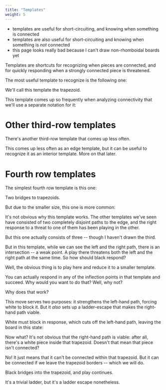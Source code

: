 ```yaml
---
title: "Templates"
weight: 5
---
```


- templates are useful for short-circuiting, and knowing when something is connected
- templates are also useful for short-circuiting and knowing when something is *not* connected
- this page looks really bad because I can't draw non-rhomboidal boards yet

Templates are shortcuts for recognizing when pieces are connected, and for quickly responding when a strongly connected piece is threatened.

The most useful template to recognize is the following one:

<script type="application/json">
((dimensions 4x3)
 (rotation   Flat)
 (annotations (
   (Bridge C1 D2)
   (Line   B2 A3)
   (Line   B2 B3)
   (Line   D2 C3)
   (Line   D2 D3)
   (Line   C1 B2)))
 (stones ((Black C1)))
 (disabled (A1 B1 A2)))
</script>

We'll call this template the trapezoid.

This template comes up so frequently when analyzing connectivity that we'll use a separate notation for it:

<script type="application/json">
((dimensions 4x3)
 (rotation   Flat)
 (annotations (
   (Line   C1 D1)
   (Line   D1 D3)
   (Line   D3 A3)
   (Line   A3 C1)))
 (stones ((Black C1)))
 (disabled (A1 B1 A2)))
</script>

# Other third-row templates

There's another third-row template that comes up less often.

<script type="application/json">
((dimensions 5x3)
 (rotation   Flat)
 (annotations (
    (Bridge d1 e2)
    (Line b2 a3)
    (Line b2 b3)
    (Line e2 d3)
    (Line e2 e3)
    (Bridge d1 b2)))
 (stones ((Black D1) (White C3)))
 (disabled (A1 B1 A2)))
</script>

This comes up less often as an edge template, but it can be useful to recognize it as an interior template. More on that later.

# Fourth row templates

The simplest fourth row template is this one:

<script type="application/json">
((dimensions 8x4)
 (rotation   Flat)
 (annotations (
    (Line c2 d2)
    (Line d2 d4)
    (Line d4 a4)
    (Line a4 c2)
    (Line g2 h2)
    (Line h2 h4)
    (Line h4 e4)
    (Line e4 g2)
    (Bridge f1 d2)
    (Bridge f1 g2)))
 (stones ((Black F1) (White E3)))
 (disabled (A1 B1 C1 D1 H1 A2 B2 A3)))
</script>

Two bridges to trapezoids.

But due to the smaller size, this one is more common:

<script type="application/json">
((dimensions 7x4)
 (rotation   Flat)
 (annotations (
    (Line c2 d2)
    (Line d2 d4)
    (Line d4 a4)
    (Line a4 c2)
    (Line f2 g2)
    (Line g2 g4)
    (Line g4 d4)
    (Line d4 f2)
    (Line e1 d2)
    (Bridge e1 f2)))
 (stones ((Black E1)))
 (disabled (A1 B1 C1 D1 G1 A2 B2 A3)))
</script>

It's not obvious why this template works. The other templates we've seen have consisted of two completely disjoint paths to the edge, and the right response to a threat to one of them has been playing in the other.

But this one actually consists of three -- though I haven't drawn the third.

But in this template, while we can see the left and the right path, there is an intersection -- a weak point. A play there threatens both the left and the right path at the same time. So how should black respond?

Well, the obvious thing is to play here and reduce it to a smaller template.

<script type="application/json">
((dimensions 7x4)
 (rotation   Flat)
 (annotations (
    (Bridge e2 f3)
    (Line c3 b4)
    (Line c3 c4)
    (Line f3 e4)
    (Line f3 f4)
    (Bridge e2 c3)
    ))
 (stones ((Black E1) (White D4) (Black E2)))
 (disabled (A1 B1 C1 D1 G1 A2 B2 A3)))
</script>

You can actually respond in any of the inflection points in that template and succeed. Why would you want to do that? Well, why not?

<script type="application/json">
((dimensions 7x4)
 (rotation   Flat)
 (disabled (A1 B1 C1 D1 G1 A2 B2 A3))
 (moves (e1 d4 c3))
 (initial_stones 3))
</script>

Why does that work?

This move serves two purposes: it strengthens the left-hand path, forcing white to block it. But it *also* sets up a ladder-escape that makes the right-hand path viable.

White must block in response, which cuts off the left-hand path, leaving the board in this state:

<script type="application/json">
((dimensions 7x4)
 (rotation   Flat)
 (annotations (
    (Line f2 g2)
    (Line g2 g4)
    (Line g4 d4)
    (Line d4 f2)
    (Bridge e1 f2)))
 (stones ((Black E1) (White D4) (Black C3) (White D2)))
 (disabled (A1 B1 C1 D1 G1 A2 B2 A3)))
</script>

Now what? It's not obvious that the right-hand path is viable: after all, there's a white piece inside that trapezoid. Doesn't that mean that piece isn't connected?

No! It just means that it can't be connected within that trapezoid. But it can be connected if we leave the trapezoid borders -- which we will do.

Black bridges into the trapezoid, and play continues.

<script type="application/json">
((dimensions 7x4)
 (rotation   Flat)
 (disabled (A1 B1 C1 D1 G1 A2 B2 A3))
 (moves (e1 d4 c3 d2 f2 f3 e3 e4 d3))
 (initial_stones 4))
</script>

It's a trivial ladder, but it's a ladder escape nonetheless.
